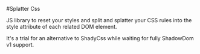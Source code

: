#Splatter Css

JS library to reset your styles and split and splatter your CSS rules into the style attribute of each related DOM element.


It's a trial for an alternative to ShadyCss while waiting for fully ShadowDom v1 support.
